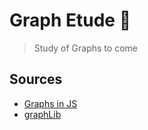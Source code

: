 # Graph Etude 🙏

> Study of Graphs to come

## Sources

   - [Graphs in JS](http://blog.benoitvallon.com/data-structures-in-javascript/the-graph-data-structure/)
   - [graphLib](https://github.com/dagrejs/graphlib/wiki/API-Reference#graph-concepts)
